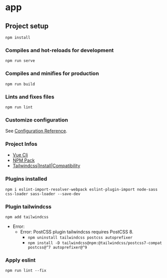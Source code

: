 # app

## Project setup
```
npm install
```

### Compiles and hot-reloads for development
```
npm run serve
```

### Compiles and minifies for production
```
npm run build
```

### Lints and fixes files
```
npm run lint
```

### Customize configuration
See [Configuration Reference](https://cli.vuejs.org/config/).

### Project Infos

- [Vue Cli](https://cli.vuejs.org/guide/installation.html)
- [NPM Pack](https://www.npmjs.com/)
- [Tailwindcss|Install|Compatibility](https://tailwindcss.com/docs/installation#post-css-7-compatibility-build)

### Plugins installed
```
npm i eslint-import-resolver-webpack eslint-plugin-import node-sass css-loader sass-loader --save-dev
```

### Plugin tailwindcss
```
npm add tailwindcss
```
* Error:
  * Error: PostCSS plugin tailwindcss requires PostCSS 8.
    * ```npm uninstall tailwindcss postcss autoprefixer```
    * ```npm install -D tailwindcss@npm:@tailwindcss/postcss7-compat postcss@^7 autoprefixer@^9```
    
### Apply eslint
```
npm run lint --fix  
```

